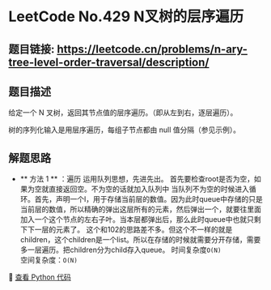 # LeetCode No.429 N叉树的层序遍历

## 题目链接: https://leetcode.cn/problems/n-ary-tree-level-order-traversal/description/
## 题目描述
给定一个 N 叉树，返回其节点值的层序遍历。（即从左到右，逐层遍历）。

树的序列化输入是用层序遍历，每组子节点都由 null 值分隔（参见示例）。

## 解题思路
- ** 方法 1 ** ：遍历
运用队列思想，先进先出。
首先要检查root是否为空，如果为空就直接返回空。不为空的话就加入队列中
当队列不为空的时候进入循环。首先，声明一个l，用于存储当前层的数值。因为此时queue中存储的只是当前层的数值，所以精确的弹出这层所有的元素，然后弹出一个，就要往里面加入一个这个节点的左右子叶。当本层都弹出后，那么此时queue中也就只剩下下一层的元素了。
这个和102的思路差不多。但这个不一样的就是children，这个children是一个list。所以在存储的时候就需要分开存储，需要多一层遍历。把children分为child存入queue。
时间复杂度`O(N)`  
空间复杂度：`O(N)`


📌 [查看 Python 代码](../solutions/python/No_429_N叉树的层序遍历.py)